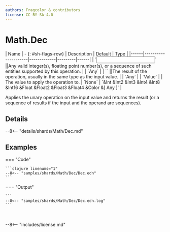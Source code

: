 ```yaml
---
authors: Fragcolor & contributors
license: CC-BY-SA-4.0
---
```



# Math.Dec

<div class="sh-parameters" markdown="1">
| Name | - {: #sh-flags-row} | Description | Default | Type |
|------|---------------------|-------------|---------|------|
| `<input>` ||Any valid integer(s), floating point number(s), or a sequence of such entities supported by this operation. | | `Any` |
| `<output>` ||The result of the operation, usually in the same type as the input value. | | `Any` |
| `Value` |  | The value to apply the operation to. | `None` | `&Int &Int2 &Int3 &Int4 &Int8 &Int16 &Float &Float2 &Float3 &Float4 &Color &[ Any ]` |

</div>

Applies the unary operation on the input value and returns the result (or a sequence of results if the input and the operand are sequences).

## Details

--8<-- "details/shards/Math/Dec.md"


## Examples

=== "Code"

    ```clojure linenums="1"
    --8<-- "samples/shards/Math/Dec/Dec.edn"
    ```

=== "Output"

    ```
    --8<-- "samples/shards/Math/Dec/Dec.edn.log"
    ```
&nbsp;

--8<-- "includes/license.md"
